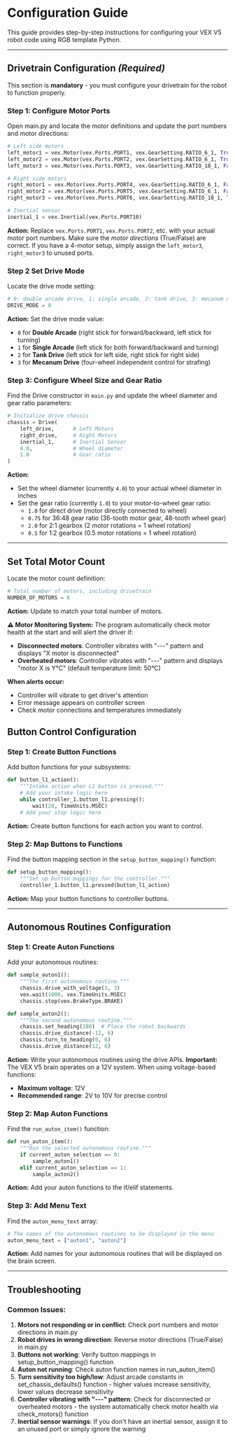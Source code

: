 # Configuration Guide

This guide provides step-by-step instructions for configuring your VEX V5 robot code using RGB template Python.

---

## Drivetrain Configuration *(Required)*

This section is **mandatory** - you must configure your drivetrain for the robot to function properly.

### Step 1: Configure Motor Ports

Open main.py and locate the motor definitions and update the port numbers and motor directions:

```python
# Left side motors
left_motor1 = vex.Motor(vex.Ports.PORT1, vex.GearSetting.RATIO_6_1, True)
left_motor2 = vex.Motor(vex.Ports.PORT2, vex.GearSetting.RATIO_6_1, True)
left_motor3 = vex.Motor(vex.Ports.PORT3, vex.GearSetting.RATIO_18_1, False)

# Right side motors
right_motor1 = vex.Motor(vex.Ports.PORT4, vex.GearSetting.RATIO_6_1, False)
right_motor2 = vex.Motor(vex.Ports.PORT5, vex.GearSetting.RATIO_6_1, False)
right_motor3 = vex.Motor(vex.Ports.PORT6, vex.GearSetting.RATIO_18_1, True)

# Inertial sensor
inertial_1 = vex.Inertial(vex.Ports.PORT10)
```

**Action:** Replace `vex.Ports.PORT1`, `vex.Ports.PORT2`, etc. with your actual motor port numbers. Make sure the *motor directions* (True/False) are correct. If you have a 4-motor setup, simply assign the `left_motor3`, `right_motor3` to unused ports.

### Step 2 Set Drive Mode
Locate the drive mode setting:

```python
# 0: double arcade drive, 1: single arcade, 2: tank drive, 3: mecanum drive
DRIVE_MODE = 0
```

**Action:** Set the drive mode value:
- `0` for **Double Arcade** (right stick for forward/backward, left stick for turning)
- `1` for **Single Arcade** (left stick for both forward/backward and turning)
- `2` for **Tank Drive** (left stick for left side, right stick for right side)
- `3` for **Mecanum Drive** (four-wheel independent control for strafing)

### Step 3: Configure Wheel Size and Gear Ratio
Find the Drive constructor in `main.py` and update the wheel diameter and gear ratio parameters:

```python
# Initialize drive chassis
chassis = Drive(
    left_drive,      # Left Motors
    right_drive,     # Right Motors
    inertial_1,      # Inertial Sensor
    4.0,             # Wheel diameter
    1.0              # Gear ratio
)
```

**Action:** 
- Set the wheel diameter (currently `4.0`) to your actual wheel diameter in inches
- Set the gear ratio (currently `1.0`) to your motor-to-wheel gear ratio:
  - `1.0` for direct drive (motor directly connected to wheel)
  - `0.75` for 36:48 gear ratio (36-tooth motor gear, 48-tooth wheel gear)
  - `2.0` for 2:1 gearbox (2 motor rotations = 1 wheel rotation)
  - `0.5` for 1:2 gearbox (0.5 motor rotations = 1 wheel rotation)

---


## Set Total Motor Count
Locate the motor count definition:

```python
# Total number of motors, including drivetrain
NUMBER_OF_MOTORS = 6
```

**Action:** Update to match your total number of motors.

**⚠️ Motor Monitoring System:**
The program automatically check motor health at the start and will alert the driver if:
- **Disconnected motors**: Controller vibrates with "---" pattern and displays "X motor is disconnected"
- **Overheated motors**: Controller vibrates with "---" pattern and displays "motor X is Y°C" (default temperature limit: 50°C)

**When alerts occur:**
- Controller will vibrate to get driver's attention
- Error message appears on controller screen
- Check motor connections and temperatures immediately


## Button Control Configuration 
### Step 1: Create Button Functions
Add button functions for your subsystems:

```python
def button_l1_action():
    """Intake action when L1 button is pressed."""
    # Add your intake logic here
    while controller_1.button_l1.pressing():
        wait(20, TimeUnits.MSEC)
    # Add your stop logic here
```

**Action:** Create button functions for each action you want to control.

### Step 2: Map Buttons to Functions
Find the button mapping section in the `setup_button_mapping()` function:

```python
def setup_button_mapping():
    """Set up button mappings for the controller."""
    controller_1.button_l1.pressed(button_l1_action)
```

**Action:** Map your button functions to controller buttons.

---

## Autonomous Routines Configuration

### Step 1: Create Auton Functions
Add your autonomous routines:

```python
def sample_auton1():
    """The first autonomous routine."""
    chassis.drive_with_voltage(3, 3)
    vex.wait(1000, vex.TimeUnits.MSEC)
    chassis.stop(vex.BrakeType.BRAKE)

def sample_auton2():
    """The second autonomous routine."""
    chassis.set_heading(180)  # Place the robot backwards
    chassis.drive_distance(-12, 6)
    chassis.turn_to_heading(0, 6)
    chassis.drive_distance(12, 6)
```

**Action:** Write your autonomous routines using the drive APIs.
**Important:** The VEX V5 brain operates on a 12V system. When using voltage-based functions:
- **Maximum voltage**: 12V
- **Recommended range**: 2V to 10V for precise control

### Step 2: Map Auton Functions
Find the `run_auton_item()` function:

```python
def run_auton_item():
    """Run the selected autonomous routine."""
    if current_auton_selection == 0:
        sample_auton1()
    elif current_auton_selection == 1:
        sample_auton2()
```

**Action:** Add your auton functions to the if/elif statements.

### Step 3: Add Menu Text
Find the `auton_menu_text` array:

```python
# The names of the autonomous routines to be displayed in the menu
auton_menu_text = ["auton1", "auton2"]
```

**Action:** Add names for your autonomous routines that will be displayed on the brain screen.

---

## Troubleshooting

### Common Issues:
1. **Motors not responding or in conflict**: Check port numbers and motor directions in main.py
2. **Robot drives in wrong direction**: Reverse motor directions (True/False) in main.py
3. **Buttons not working**: Verify button mappings in setup_button_mapping() function
4. **Auton not running**: Check auton function names in run_auton_item()
5. **Turn sensitivity too high/low**: Adjust arcade constants in set_chassis_defaults() function - higher values increase sensitivity, lower values decrease sensitivity
6. **Controller vibrating with "---" pattern**: Check for disconnected or overheated motors - the system automatically check motor health via check_motors() function
7. **Inertial sensor warnings**: If you don't have an inertial sensor, assign it to an unused port or simply ignore the warning

